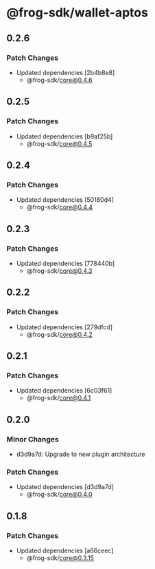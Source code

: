 # @frog-sdk/wallet-aptos

## 0.2.6

### Patch Changes

- Updated dependencies [2b4b8e8]
  - @frog-sdk/core@0.4.6

## 0.2.5

### Patch Changes

- Updated dependencies [b9af25b]
  - @frog-sdk/core@0.4.5

## 0.2.4

### Patch Changes

- Updated dependencies [50180d4]
  - @frog-sdk/core@0.4.4

## 0.2.3

### Patch Changes

- Updated dependencies [778440b]
  - @frog-sdk/core@0.4.3

## 0.2.2

### Patch Changes

- Updated dependencies [279dfcd]
  - @frog-sdk/core@0.4.2

## 0.2.1

### Patch Changes

- Updated dependencies [6c03f61]
  - @frog-sdk/core@0.4.1

## 0.2.0

### Minor Changes

- d3d9a7d: Upgrade to new plugin architecture

### Patch Changes

- Updated dependencies [d3d9a7d]
  - @frog-sdk/core@0.4.0

## 0.1.8

### Patch Changes

- Updated dependencies [a66ceec]
  - @frog-sdk/core@0.3.15

